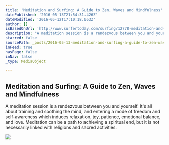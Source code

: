 ```yaml
---
title: 'Meditation and Surfing: A Guide to Zen, Waves and Mindfulness'
datePublished: '2016-05-13T21:54:31.426Z'
dateModified: '2016-05-12T17:10:18.053Z'
author: []
isBasedOnUrl: 'http://www.surfertoday.com/surfing/12778-meditation-and-surfing-a-guide-to-zen-waves-and-mindfulness'
description: "A meditation session is a rendezvous between you and yourself. It's all about training and soothing the mind, and entering a mode of freedom and self-awareness which induces relaxation, joy, patience, emotional balance, and love. Meditation can be a path to achieving a spiritual end, but it is not necessarily linked with religions and sacred activities."
starred: false
sourcePath: _posts/2016-05-13-meditation-and-surfing-a-guide-to-zen-waves-and-mindfulnes.md
inFeed: true
hasPage: false
inNav: false
_type: MediaObject

---
```

<article style=""><h1>Meditation and Surfing: A Guide to Zen, Waves and Mindfulness</h1><p>A meditation session is a rendezvous between you and yourself. It's all about training and soothing the mind, and entering a mode of freedom and self-awareness which induces relaxation, joy, patience, emotional balance, and love. Meditation can be a path to achieving a spiritual end, but it is not necessarily linked with religions and sacred activities.</p><img src="http://www.surfertoday.com/images/stories/surfingmeditation.jpg" /></article>